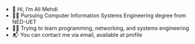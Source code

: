 - 👋 Hi, I’m Ali Mehdi
- 👨‍🎓 Pursuing Computer Information Systems Engineering degree from NED-UET 
- 👨‍💻 Trying to learn programming, networking, and systems engineering
- 📬 You can contact me via email, available at profile

<!---
mehdiali7/mehdiali7 is a ✨ special ✨ repository because its `README.md` (this file) appears on your GitHub profile.
You can click the Preview link to take a look at your changes.
--->
